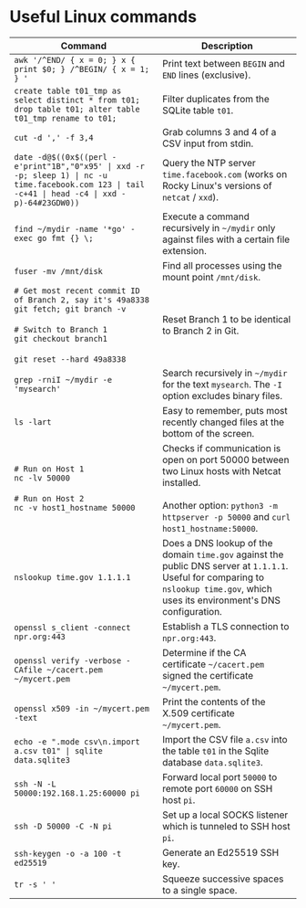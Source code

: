 # Useful Linux commands

| Command                                                                                                                                                                                            | Description                                                                                                                                                                             |
| -------------------------------------------------------------------------------------------------------------------------------------------------------------------------------------------------- | --------------------------------------------------------------------------------------------------------------------------------------------------------------------------------------- |
| `awk '/^END/ { x = 0; } x { print $0; } /^BEGIN/ { x = 1; } '`                                                                                                                                     | Print text between `BEGIN` and `END` lines (exclusive).                                                                                                                                 |
| `create table t01_tmp as select distinct * from t01; drop table t01; alter table t01_tmp rename to t01;`                                                                                           | Filter duplicates from the SQLite table `t01`.                                                                                                                                          |
| `cut -d ',' -f 3,4`                                                                                                                                                                                | Grab columns 3 and 4 of a CSV input from stdin.                                                                                                                                         |
| `date -d@$((0x$((perl -e'print"1B","0"x95' \| xxd -r -p; sleep 1) \| nc -u time.facebook.com 123 \| tail -c+41 \| head -c4 \| xxd -p)-64#23GDW0))`                                                 | Query the NTP server `time.facebook.com` (works on Rocky Linux's versions of `netcat` / `xxd`).                                                                                         |
| `find ~/mydir -name '*go' -exec go fmt {} \;`                                                                                                                                                      | Execute a command recursively in `~/mydir` only against files with a certain file extension.                                                                                            |
| `fuser -mv /mnt/disk`                                                                                                                                                                              | Find all processes using the mount point `/mnt/disk`.                                                                                                                                   |
| `# Get most recent commit ID of Branch 2, say it's 49a8338`<br/> `git fetch; git branch -v`<br/><br/> `# Switch to Branch 1`<br/> `git checkout branch1`<br/><br/> `git reset --hard 49a8338`<br/> | Reset Branch 1 to be identical to Branch 2 in Git.                                                                                                                                      |
| `grep -rniI ~/mydir -e 'mysearch'`                                                                                                                                                                 | Search recursively in `~/mydir` for the text `mysearch`. The `-I` option excludes binary files.                                                                                         |
| `ls -lart`                                                                                                                                                                                         | Easy to remember, puts most recently changed files at the bottom of the screen.                                                                                                         |
| `# Run on Host 1`<br/> `nc -lv 50000`<br/><br/> `# Run on Host 2`<br/> `nc -v host1_hostname 50000`                                                                                                | Checks if communication is open on port 50000 between two Linux hosts with Netcat installed.<br/><br/>Another option: `python3 -m httpserver -p 50000` and `curl host1_hostname:50000`. |
| `nslookup time.gov 1.1.1.1`                                                                                                                                                                        | Does a DNS lookup of the domain `time.gov` against the public DNS server at `1.1.1.1`. Useful for comparing to `nslookup time.gov`, which uses its environment's DNS configuration.     |
| `openssl s_client -connect npr.org:443`                                                                                                                                                            | Establish a TLS connection to `npr.org:443`.                                                                                                                                            |
| `openssl verify -verbose -CAfile ~/cacert.pem  ~/mycert.pem`                                                                                                                                       | Determine if the CA certificate `~/cacert.pem` signed the certificate `~/mycert.pem`.                                                                                                   |
| `openssl x509 -in ~/mycert.pem -text`                                                                                                                                                              | Print the contents of the X.509 certificate `~/mycert.pem`.                                                                                                                             |
| `echo -e ".mode csv\n.import a.csv t01" \| sqlite data.sqlite3`                                                                                                                                    | Import the CSV file `a.csv` into the table `t01` in the Sqlite database `data.sqlite3`.                                                                                                 |
| `ssh -N -L 50000:192.168.1.25:60000 pi`                                                                                                                                                            | Forward local port `50000` to remote port `60000` on SSH host `pi`.                                                                                                                     |
| `ssh -D 50000 -C -N pi`                                                                                                                                                                            | Set up a local SOCKS listener which is tunneled to SSH host `pi`.                                                                                                                       |
| `ssh-keygen -o -a 100 -t ed25519`                                                                                                                                                                  | Generate an Ed25519 SSH key.                                                                                                                                                            |
| `tr -s ' '`                                                                                                                                                                                        | Squeeze successive spaces to a single space.                                                                                                                                            |
